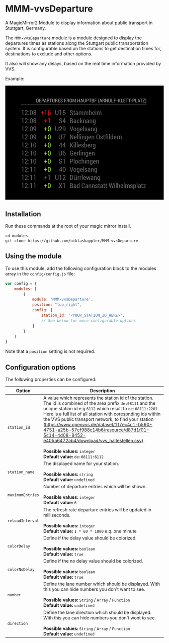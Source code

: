 # MMM-vvsDeparture
A MagicMirror2 Module to display information about public transport in Stuttgart, Germany.

The `MMM-vvsDeparture` module is a module designed to display the departures times as stations along the Stuttgart public transportation system.
 It is configurable based on the stations to get destination times for, destinations to exclude and other options.

It also will show any delays, based on the real time information provided by VVS.

Example:

![Full](example1.png)


## Installation
Run these commands at the root of your magic mirror install.

```shell
cd modules
git clone https://github.com/niklaskappler/MMM-vvsDeparture
```

## Using the module
To use this module, add the following configuration block to the modules array in the `config/config.js` file:
```js
var config = {
    modules: [
        {
            module: 'MMM-vvsDeparture',
            position: "top_right",
            config: {
                station_id: '<YOUR_STATION_ID_HERE>',
                // See below for more configurable options
            }
        }
    ]
}
```

Note that a `position` setting is not required.

## Configuration options
The following properties can be configured:

<table width="100%">
	<thead>
		<tr>
			<th>Option</th>
			<th width="100%">Description</th>
		</tr>
	<thead>
	<tbody>
		<tr>
			<td><code>station_id</code></td>
			<td>A value which represents the station id of the station. The id is combined of the area prefix <code>de:08111</code> and the unique station id e.g <code>6112</code> which result to <code>de:08111:2201</code>. Here is a full list of all station with 
				corespnding ids within the VVS public transport network, to find your station (<a href="https://www.openvvs.de/dataset/1f7ec4c1-b590-4751-a25b-57ef988c14b6/resource/d87d1f01-5c14-4d08-8452-e405a6472ab4/download/vvs_haltestellen.csv">https://www.openvvs.de/dataset/1f7ec4c1-b590-4751-a25b-57ef988c14b6/resource/d87d1f01-5c14-4d08-8452-e405a6472ab4/download/vvs_haltestellen.csv</a>).   
				<br><br><b>Possible values:</b> <code>integer</code>
				<br><b>Default value:</b> <code>de:08111:6112</code>
			</td>
		</tr>
		<tr>
			<td><code>station_name</code></td>
			<td>The displayed name for your station.
				<br><br><b>Possible values:</b> <code>string</code>
				<br><b>Default value:</b> <code>undefined</code>
			</td>
		</tr>
		<tr>
			<td><code>maximumEntries</code></td>
      		<td>Number of departure entries which will be shown.
				<br><br><b>Possible values:</b> <code>integer</code>
				<br><b>Default value:</b> <code>6</code>
			</td>
		</tr>
		<tr>
			<td>
			    <code>reloadInterval</code>
			</td>
     		 <td>The refresh rate departure entries will be updated in milliseconds. 
      			<br><br><b>Possible values:</b> <code>integer</code>
				<br><b>Default value:</b> <code>1 * 60 * 1000</code> e.q. one minute
			</td>
		</tr>
		<tr>
			<td>
			    <code>colorDelay</code>
			</td>
     		 <td>Define if the delay value should be colorized.
      			<br><br><b>Possible values:</b> <code>boolean</code>
				<br><b>Default value:</b> <code>true</code>
			</td>
		</tr>
		<tr>
			<td>
			    <code>colorNoDelay</code>
			</td>
     		 <td>Define if the no delay value should be colorized.
      			<br><br><b>Possible values:</b> <code>boolean</code>
				<br><b>Default value:</b> <code>true</code>
			</td>
		</tr>
		<tr>
			<td>
			    <code>number</code>
			</td>
     		 <td>Define the lane number which should be displayed. With this you can hide numbers you don't want to see.
      			<br><br><b>Possible values:</b> <code>String</code> / <code>Array</code> / <code>Function</code> 
				<br><b>Default value:</b> <code>undefined</code>
			</td>
		</tr>
		<tr>
			<td>
			    <code>direction</code>
			</td>
     		 <td>Define the lane direction which should be displayed. With this you can hide numbers you don't wont to see.
      			<br><br><b>Possible values:</b> <code>String</code> / <code>Array</code> / <code>Function</code> 
				<br><b>Default value:</b> <code>undefined</code>
			</td>
		</tr>
	</tbody>
</table>

